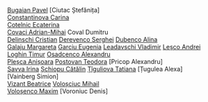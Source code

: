 [Bugaian Pavel](https://github.com/PavelBugaian)
[Ciutac Ștefănița]	
[Constantinova Carina](https://github.com/konstarina)	
[Cotelnic Ecaterina](https://github.com/KateCotelnic)	
[Covaci Adrian-Mihai](https://github.com/adrianncovaci)	
Coval Dumitru	
[Delinschi Cristian](https://github.com/cristian-delinschi)	
[Derevenco Serghei](https://github.com/SergheiDerevenco)
[Dubenco Alina](https://github.com/alinadubenco)	
[Galaju Margareta](https://github.com/MargaretaGalaju)
[Garciu Eugenia](https://github.com/janegarciu)	
[Leadavschi Vladimir](https://github.com/snowtoslow)
[Leșco Andrei](https://github.com/whysoserious97)	
[Loghin Timur](https://github.com/beater13)
[Osadcenco Alexandru](https://github.com/alexanderosadc)	
[Pleșca Anișoara](https://github.com/galathinius)
[Postovan Teodora](https://github.com/TeodoraPostovan)
[Pricop Alexandru]	
[Savva Irina](https://github.com/irinasavva7)
[Șchiopu Cătălin](https://github.com/scatalin1)
[Țîguliova Tatiana](https://github.com/Tanyatsy)
[Țugulea Alexa]	       
[Vainberg Simion]	
[Vizant Beatrice](https://github.com/DivineBee)
[Voloșciuc Mihail](https://github.com/VolosciucMihail)	
[Voloșenco Maxim](https://github.com/Dudar2000)
[Voroniuc Denis]	       